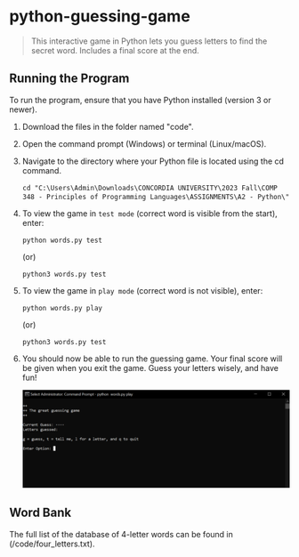 # python-guessing-game
> This interactive game in Python lets you guess letters to find the secret word. Includes a final score at the end.

## Running the Program
To run the program, ensure that you have Python installed (version 3 or newer).

1. Download the files in the folder named "code".
2. Open the command prompt (Windows) or terminal (Linux/macOS).
3. Navigate to the directory where your Python file is located using the cd command.
   ```
   cd "C:\Users\Admin\Downloads\CONCORDIA UNIVERSITY\2023 Fall\COMP 348 - Principles of Programming Languages\ASSIGNMENTS\A2 - Python\"
   ```
4. To view the game in `test mode` (correct word is visible from the start), enter:
   ```
   python words.py test
   ```
   (or)
   ```
   python3 words.py test
   ```
6. To view the game in `play mode` (correct word is not visible), enter:
   ```
   python words.py play
   ```
   (or)
   ```
   python3 words.py test
   ```
7. You should now be able to run the guessing game. Your final score will be given when you exit the game. Guess your letters wisely, and have fun!
   
   ![Screenshot of a preview of the start of the guessing game in play mode.](/preview.PNG)

## Word Bank
The full list of the database of 4-letter words can be found in (/code/four_letters.txt).



